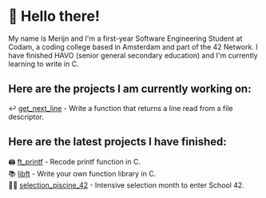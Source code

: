 # 👋 Hello there!

My name is Merijn and I'm a first-year Software Engineering Student at Codam, a coding college based in Amsterdam and part of the 42 Network. I have finished HAVO (senior general secondary education) and I'm currently learning to write in C.

## Here are the projects I am currently working on:
↩️ [get_next_line](https://github.com/merijnjong/get_next_line) - Write a function that returns a line read from a
file descriptor. <br />

## Here are the latest projects I have finished:
🖨️ [ft_printf](https://github.com/merijnjong/ft_printf) - Recode printf function in C. <br />
📚 [libft](https://github.com/merijnjong/libft) - Write your own function library in C. <br />
🏊‍♂️ [selection_piscine_42](https://github.com/merijnjong/selection_piscine_42) - Intensive selection month to enter School 42. <br />
